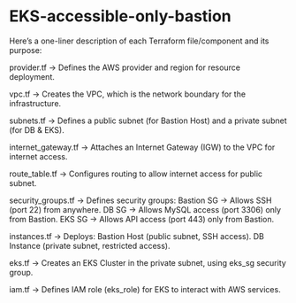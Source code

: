 # EKS-accessible-only-bastion

Here’s a one-liner description of each Terraform file/component and its purpose:

provider.tf → Defines the AWS provider and region for resource deployment.

vpc.tf → Creates the VPC, which is the network boundary for the infrastructure.

subnets.tf → Defines a public subnet (for Bastion Host) and a private subnet (for DB & EKS).

internet_gateway.tf → Attaches an Internet Gateway (IGW) to the VPC for internet access.

route_table.tf → Configures routing to allow internet access for public subnet.

security_groups.tf → Defines security groups:
Bastion SG → Allows SSH (port 22) from anywhere.
DB SG → Allows MySQL access (port 3306) only from Bastion.
EKS SG → Allows API access (port 443) only from Bastion.

instances.tf → Deploys:
Bastion Host (public subnet, SSH access).
DB Instance (private subnet, restricted access).

eks.tf → Creates an EKS Cluster in the private subnet, using eks_sg security group.

iam.tf → Defines IAM role (eks_role) for EKS to interact with AWS services.
